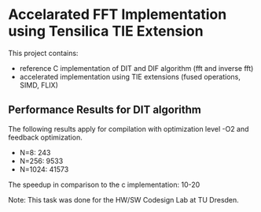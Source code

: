 # Accelarated FFT Implementation using Tensilica TIE Extension

This project contains:
- reference C implementation of DIT and DIF algorithm (fft and inverse fft)
- accelerated implementation using TIE extensions (fused operations, SIMD, FLIX)

## Performance Results for DIT algorithm
The following results apply for compilation with optimization level -O2 and feedback optimization.

- N=8:      243
- N=256:    9533
- N=1024:   41573

The speedup in comparison to the c implementation: 10-20

Note:
This task was done for the HW/SW Codesign Lab at TU Dresden.
